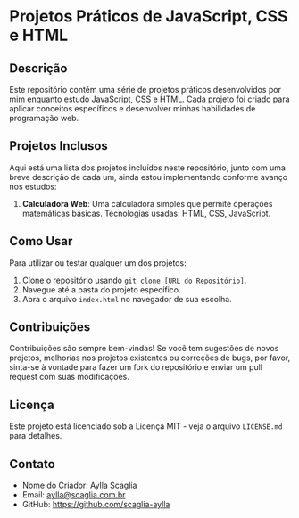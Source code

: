 # Projetos Práticos de JavaScript, CSS e HTML

## Descrição
Este repositório contém uma série de projetos práticos desenvolvidos por mim enquanto estudo JavaScript, CSS e HTML. Cada projeto foi criado para aplicar conceitos específicos e desenvolver minhas habilidades de programação web.

## Projetos Inclusos
Aqui está uma lista dos projetos incluídos neste repositório, junto com uma breve descrição de cada um, ainda estou implementando conforme avanço nos estudos:

1. **Calculadora Web**: Uma calculadora simples que permite operações matemáticas básicas. Tecnologias usadas: HTML, CSS, JavaScript.


## Como Usar
Para utilizar ou testar qualquer um dos projetos:
1. Clone o repositório usando `git clone [URL do Repositório]`.
2. Navegue até a pasta do projeto específico.
3. Abra o arquivo `index.html` no navegador de sua escolha.

## Contribuições
Contribuições são sempre bem-vindas! Se você tem sugestões de novos projetos, melhorias nos projetos existentes ou correções de bugs, por favor, sinta-se à vontade para fazer um fork do repositório e enviar um pull request com suas modificações.

## Licença
Este projeto está licenciado sob a Licença MIT - veja o arquivo `LICENSE.md` para detalhes.

## Contato
- Nome do Criador: Aylla Scaglia
- Email: aylla@scaglia.com.br
- GitHub: https://github.com/scaglia-aylla


